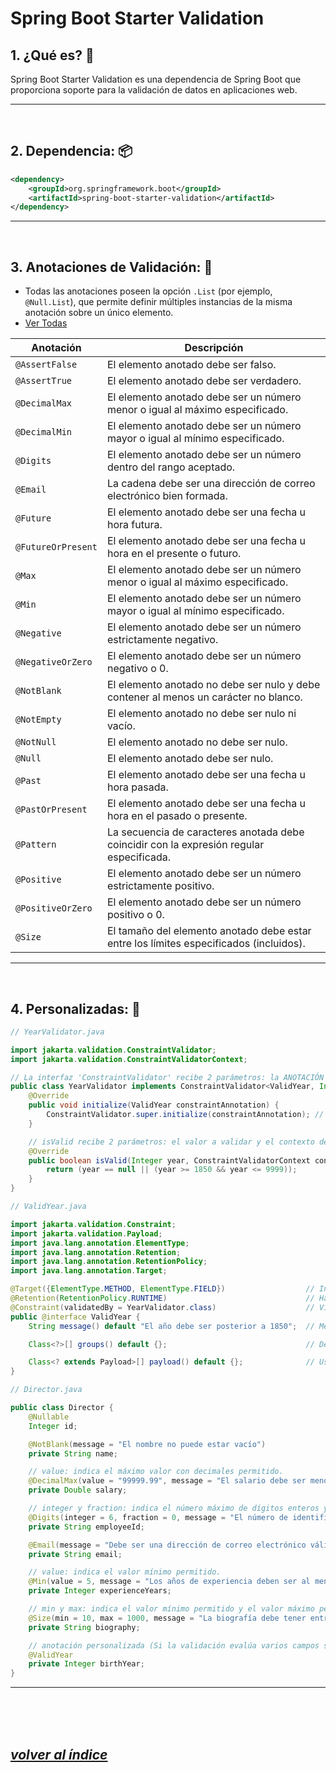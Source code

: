# Spring Boot Starter Validation

## 1. ¿Qué es? 🤔
Spring Boot Starter Validation es una dependencia de Spring Boot que proporciona soporte para la validación de datos en aplicaciones web.

---
<br>

## 2. Dependencia: 📦
```xml
<dependency>
    <groupId>org.springframework.boot</groupId>
    <artifactId>spring-boot-starter-validation</artifactId>
</dependency>
```
---
<br>

## 3. Anotaciones de Validación: 📝
- Todas las anotaciones poseen la opción `.List` (por ejemplo, `@Null.List`), que permite definir múltiples instancias de la misma anotación sobre un único elemento.
- [Ver Todas](https://jakarta.ee/specifications/bean-validation/3.0/apidocs/jakarta/validation/constraints/package-summary)

| Anotación          | Descripción                                                                              |
|--------------------|------------------------------------------------------------------------------------------|
| `@AssertFalse`     | El elemento anotado debe ser falso.                                                      |
| `@AssertTrue`      | El elemento anotado debe ser verdadero.                                                  |
| `@DecimalMax`      | El elemento anotado debe ser un número menor o igual al máximo especificado.             |
| `@DecimalMin`      | El elemento anotado debe ser un número mayor o igual al mínimo especificado.             |
| `@Digits`          | El elemento anotado debe ser un número dentro del rango aceptado.                        |
| `@Email`           | La cadena debe ser una dirección de correo electrónico bien formada.                     |
| `@Future`          | El elemento anotado debe ser una fecha u hora futura.                                    |
| `@FutureOrPresent` | El elemento anotado debe ser una fecha u hora en el presente o futuro.                   |
| `@Max`             | El elemento anotado debe ser un número menor o igual al máximo especificado.             |
| `@Min`             | El elemento anotado debe ser un número mayor o igual al mínimo especificado.             |
| `@Negative`        | El elemento anotado debe ser un número estrictamente negativo.                           |
| `@NegativeOrZero`  | El elemento anotado debe ser un número negativo o 0.                                     |
| `@NotBlank`        | El elemento anotado no debe ser nulo y debe contener al menos un carácter no blanco.     |
| `@NotEmpty`        | El elemento anotado no debe ser nulo ni vacío.                                           |
| `@NotNull`         | El elemento anotado no debe ser nulo.                                                    |
| `@Null`            | El elemento anotado debe ser nulo.                                                       |
| `@Past`            | El elemento anotado debe ser una fecha u hora pasada.                                    |
| `@PastOrPresent`   | El elemento anotado debe ser una fecha u hora en el pasado o presente.                   |
| `@Pattern`         | La secuencia de caracteres anotada debe coincidir con la expresión regular especificada. |
| `@Positive`        | El elemento anotado debe ser un número estrictamente positivo.                           |
| `@PositiveOrZero`  | El elemento anotado debe ser un número positivo o 0.                                     |
| `@Size`            | El tamaño del elemento anotado debe estar entre los límites especificados (incluidos).   |
---
<br>

## 4. Personalizadas: 🎨
```java
// YearValidator.java

import jakarta.validation.ConstraintValidator;
import jakarta.validation.ConstraintValidatorContext;

// La interfaz 'ConstraintValidator' recibe 2 parámetros: la ANOTACIÓN personalizada y el TIPO de dato a validar.
public class YearValidator implements ConstraintValidator<ValidYear, Integer> {
    @Override
    public void initialize(ValidYear constraintAnnotation) {
        ConstraintValidator.super.initialize(constraintAnnotation); // (Opcional) Llamada al método de la superclase por si tuviera lógica de inicialización.
    }

    // isValid recibe 2 parámetros: el valor a validar y el contexto de validación.
    @Override
    public boolean isValid(Integer year, ConstraintValidatorContext context) {
        return (year == null || (year >= 1850 && year <= 9999));
    }
}
```
```java
// ValidYear.java

import jakarta.validation.Constraint;
import jakarta.validation.Payload;
import java.lang.annotation.ElementType;
import java.lang.annotation.Retention;
import java.lang.annotation.RetentionPolicy;
import java.lang.annotation.Target;

@Target({ElementType.METHOD, ElementType.FIELD})                  // Indica dónde puede aplicarse la anotación (métodos y campos).
@Retention(RetentionPolicy.RUNTIME)                               // Hace que la anotación esté disponible en tiempo de ejecución.
@Constraint(validatedBy = YearValidator.class)                    // Vincula esta anotación con la clase 'YearValidator'.
public @interface ValidYear {
    String message() default "El año debe ser posterior a 1850";  // Mensaje predeterminado si la validación falla.

    Class<?>[] groups() default {};                               // Define grupos de validación para aplicar la anotación.

    Class<? extends Payload>[] payload() default {};              // Usado para proporcionar metadatos adicionales o contexto a la validación.
}
```
```java
// Director.java

public class Director {
    @Nullable
    Integer id;

    @NotBlank(message = "El nombre no puede estar vacío")
    private String name;

    // value: indica el máximo valor con decimales permitido.
    @DecimalMax(value = "99999.99", message = "El salario debe ser menor o igual a 99999.99")
    private Double salary;

    // integer y fraction: indica el número máximo de dígitos enteros y el número máximo de dígitos decimales.
    @Digits(integer = 6, fraction = 0, message = "El número de identificación debe tener hasta 6 dígitos y ningún decimal")
    private String employeeId;

    @Email(message = "Debe ser una dirección de correo electrónico válida")
    private String email;

    // value: indica el valor mínimo permitido.
    @Min(value = 5, message = "Los años de experiencia deben ser al menos 5")
    private Integer experienceYears;

    // min y max: indica el valor mínimo permitido y el valor máximo permitido.
    @Size(min = 10, max = 1000, message = "La biografía debe tener entre 10 y 1000 caracteres")
    private String biography;

    // anotación personalizada (Si la validación evalúa varios campos se debe colocar sobre la clase).
    @ValidYear
    private Integer birthYear;
}
```
---
<br><br><br>

## *[volver al índice](../../README.md)*